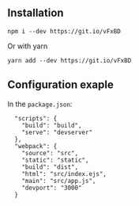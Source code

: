 ## Installation

`npm i --dev https://git.io/vFxBD`

Or with yarn

`yarn add --dev https://git.io/vFxBD`

## Configuration exaple

In the `package.json`:

```
  "scripts": {
    "build": "build",
    "serve": "devserver"
  },
  "webpack": {
    "source": "src",
    "static": "static",
    "build": "dist",
    "html": "src/index.ejs",
    "main": "src/app.js",
    "devport": "3000"
  }
```

